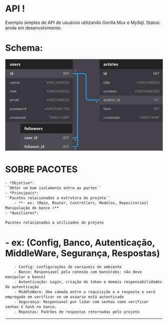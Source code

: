 # API !

Exemplo simples de API de usuários utilizando Gorilla Mux e MySql.
Status: ainda em desenvolvimento.

# Schema:


![Alt text](api/doc/schema.png?raw=true "Title")

# **SOBRE PACOTES**
    - *Objetivo*: 
    ``Obter um bom isolamento entre as partes``
    - *Principais*:
    ``Pacotes relacionados a estrutura do projeto`` 
        - **- ex: (Main, Router, Controllers, Modelos, Repositorios( Manipulação do banco )**
    - *Auxiliares*:
``Pacotes relacionados a utilizades do projeto`` 
   # **- ex: (Config, Banco, Autenticação, MiddleWare, Segurança, Respostas)**

        - Config: configurações de variaveis de ambiente
        - Banco: Responsavel pela conexão com banco(obs: não deve manipular o banco)
        - Autenticação: Login, criação de token e demais responsabilidades de autenticação
        - MiddleWare: Uma camada entre a requisição e a resposta e será empregado em verificar se um usuario está autenticado
        - Segurança: Responsavel por lidar com senhas como verificar senhas X hash no banco.
        - Repostas: Padrões de respostas retornadas pelo projeto

------
